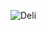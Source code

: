 ![Deli](https://github.com/Alphilus/CuoiKhoaMySQL/assets/58624681/73b5c189-f25e-438d-aeaa-598aba9331a3)
